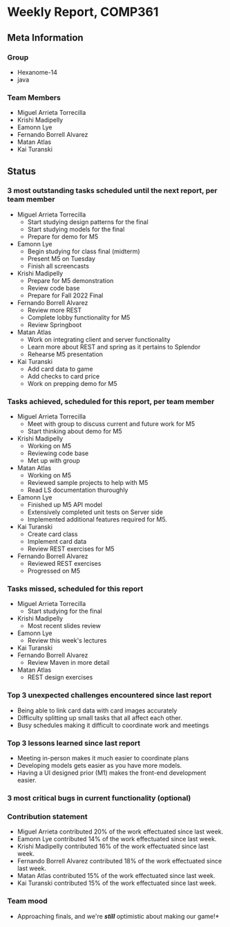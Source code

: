 # Weekly Report, COMP361

## Meta Information

### Group

- Hexanome-14
- java

### Team Members

- Miguel Arrieta Torrecilla
- Krishi Madipelly
- Eamonn Lye
- Fernando Borrell Alvarez
- Matan Atlas
- Kai Turanski

## Status

### 3 most outstanding tasks scheduled until the next report, per team member

- Miguel Arrieta Torrecilla
  - Start studying design patterns for the final
  - Start studying models for the final
  - Prepare for demo for M5
- Eamonn Lye
  - Begin studying for class final (midterm)
  - Present M5 on Tuesday
  - Finish all screencasts
- Krishi Madipelly
  - Prepare for M5 demonstration
  - Review code base
  - Prepare for Fall 2022 Final
- Fernando Borrell Alvarez
  - Review more REST
  - Complete lobby functionality for M5
  - Review Springboot
- Matan Atlas
  - Work on integrating client and server functionality
  - Learn more about REST and spring as it pertains to Splendor
  - Rehearse M5 presentation
- Kai Turanski
  - Add card data to game
  - Add checks to card price
  - Work on prepping demo for M5

### Tasks achieved, scheduled for this report, per team member

- Miguel Arrieta Torrecilla
  - Meet with group to discuss current and future work for M5
  - Start thinking about demo for M5
- Krishi Madipelly
  - Working on M5
  - Reviewing code base
  - Met up with group
- Matan Atlas
  - Working on M5
  - Reviewed sample projects to help with M5
  - Read LS documentation thuroughly
- Eamonn Lye
  - Finished up M5 API model
  - Extensively completed unit tests on Server side
  - Implemented additional features required for M5.
- Kai Turanski
  - Create card class
  - Implement card data
  - Review REST exercises for M5
- Fernando Borrell Alvarez
  - Reviewed REST exercises
  - Progressed on M5

### Tasks missed, scheduled for this report

- Miguel Arrieta Torrecilla
  - Start studying for the final
- Krishi Madipelly
  - Most recent slides review
- Eamonn Lye
  - Review this week's lectures
- Kai Turanski
- Fernando Borrell Alvarez
  - Review Maven in more detail
- Matan Atlas
  - REST design exercises

### Top 3 unexpected challenges encountered since last report

- Being able to link card data with card images accurately
- Difficulty splitting up small tasks that all affect each other.
- Busy schedules making it difficult to coordinate work and meetings

### Top 3 lessons learned since last report

- Meeting in-person makes it much easier to coordinate plans
- Developing models gets easier as you have more models.
- Having a UI designed prior (M1) makes the front-end development easier.

### 3 most critical bugs in current functionality (optional)

### Contribution statement

- Miguel Arrieta contributed 20% of the work effectuated since last week.
- Eamonn Lye contributed 14% of the work effectuated since last week.
- Krishi Madipelly contributed 16% of the work effectuated since last week.
- Fernando Borrell Alvarez contributed 18% of the work effectuated since last week.
- Matan Atlas contributed 15% of the work effectuated since last week.
- Kai Turanski contributed 15% of the work effectuated since last week.

### Team mood

- Approaching finals, and we're **_still_** optimistic about making our game!\*
